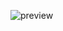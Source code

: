 ![preview](https://d47ja1a5gk7o5.cloudfront.net/7q8u8%2Fpreview%2F70956314%2Fmain_large.gif?response-content-disposition=inline%3Bfilename%3D%22main_large.gif%22%3B&response-content-type=&Expires=1758051644&Signature=cbtLqxs8qDrWjWISvpzn9~lp930WtUw4D0BS-J3auAhWepjmf6GlOO25HqlzpyicVJZpwcutiSY2rPGcmUqE-fiou51JXkx8pdW8v17-inCpVpAbwLMoEVuLs-VwP2kWiQE9EmC29zvcDA4WA4uQCJXFbGtT1U5NbqABxTf0pw9Yb1IwN7GdzpIBlzIRlO5lEDYZSjRWXYthxKBBBxSPxNuWpv9gCWgQrBotShwC8PloLrnHlaw2EpjVbslYPnaUGMMWKA7tX1B5zLdXtEbJiW22AJo7UgLf6ZJ1nnC5BdroRsGy8G-jPXmCBV4CnkHaypvy6aeygyG22cS8pnIbCg__&Key-Pair-Id=APKAJT5WQLLEOADKLHBQ)
